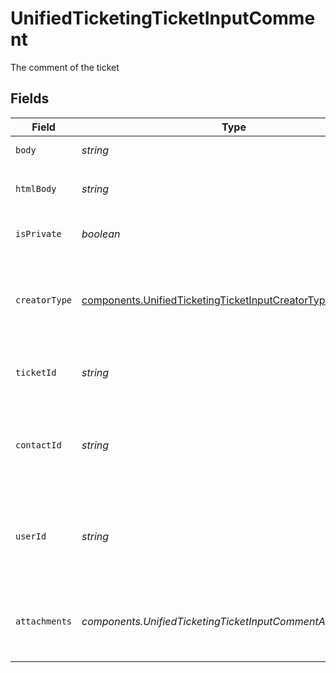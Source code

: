 # UnifiedTicketingTicketInputComment

The comment of the ticket


## Fields

| Field                                                                                                                  | Type                                                                                                                   | Required                                                                                                               | Description                                                                                                            | Example                                                                                                                |
| ---------------------------------------------------------------------------------------------------------------------- | ---------------------------------------------------------------------------------------------------------------------- | ---------------------------------------------------------------------------------------------------------------------- | ---------------------------------------------------------------------------------------------------------------------- | ---------------------------------------------------------------------------------------------------------------------- |
| `body`                                                                                                                 | *string*                                                                                                               | :heavy_check_mark:                                                                                                     | The body of the comment                                                                                                | Assigned to Eric !                                                                                                     |
| `htmlBody`                                                                                                             | *string*                                                                                                               | :heavy_minus_sign:                                                                                                     | The html body of the comment                                                                                           | <p>Assigned to Eric !</p>                                                                                              |
| `isPrivate`                                                                                                            | *boolean*                                                                                                              | :heavy_minus_sign:                                                                                                     | The public status of the comment                                                                                       | false                                                                                                                  |
| `creatorType`                                                                                                          | [components.UnifiedTicketingTicketInputCreatorType](../../models/components/unifiedticketingticketinputcreatortype.md) | :heavy_minus_sign:                                                                                                     | The creator type of the comment. Authorized values are either USER or CONTACT                                          | USER                                                                                                                   |
| `ticketId`                                                                                                             | *string*                                                                                                               | :heavy_minus_sign:                                                                                                     | The UUID of the ticket the comment is tied to                                                                          | 801f9ede-c698-4e66-a7fc-48d19eebaa4f                                                                                   |
| `contactId`                                                                                                            | *string*                                                                                                               | :heavy_minus_sign:                                                                                                     | The UUID of the contact which the comment belongs to (if no user_id specified)                                         | 801f9ede-c698-4e66-a7fc-48d19eebaa4f                                                                                   |
| `userId`                                                                                                               | *string*                                                                                                               | :heavy_minus_sign:                                                                                                     | The UUID of the user which the comment belongs to (if no contact_id specified)                                         | 801f9ede-c698-4e66-a7fc-48d19eebaa4f                                                                                   |
| `attachments`                                                                                                          | *components.UnifiedTicketingTicketInputCommentAttachments*[]                                                           | :heavy_minus_sign:                                                                                                     | The attachements UUIDs tied to the comment                                                                             | [<br/>"801f9ede-c698-4e66-a7fc-48d19eebaa4f"<br/>]                                                                     |